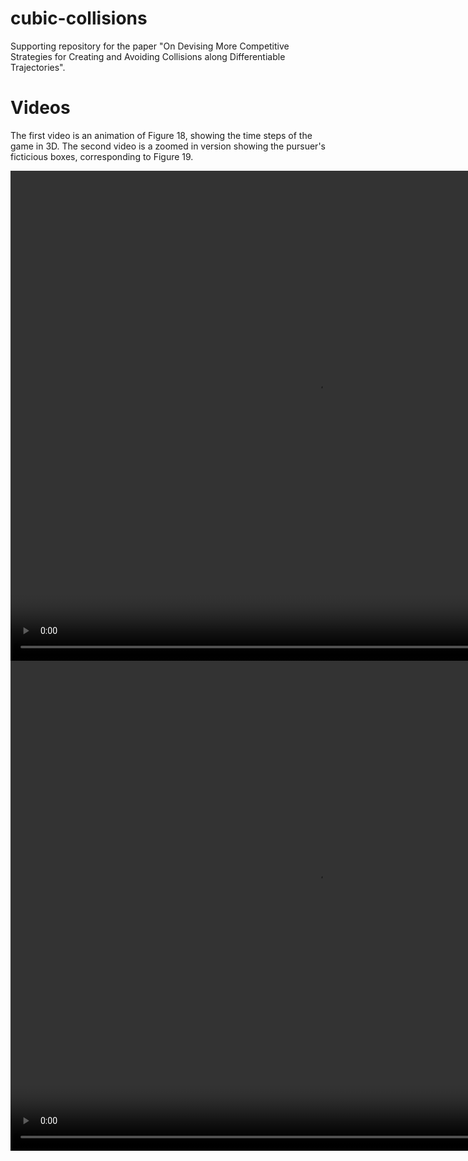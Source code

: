 # cubic-collisions
Supporting repository for the paper "On Devising More Competitive Strategies for Creating and Avoiding Collisions along Differentiable Trajectories".

# Videos

The first video is an animation of Figure 18, showing the time steps of the game in 3D.  The second video is a zoomed in version showing the pursuer's ficticious boxes, corresponding to Figure 19.

<video width="980" height="784" controls>
<source src="vids/anim_18.mp4" type="video/mp4">
  Your browser does not support the video tag.
</video>

<video width="980" height="784" controls>
<source src="vids/anim_19.mp4" type="video/mp4">
  Your browser does not support the video tag.
</video>

